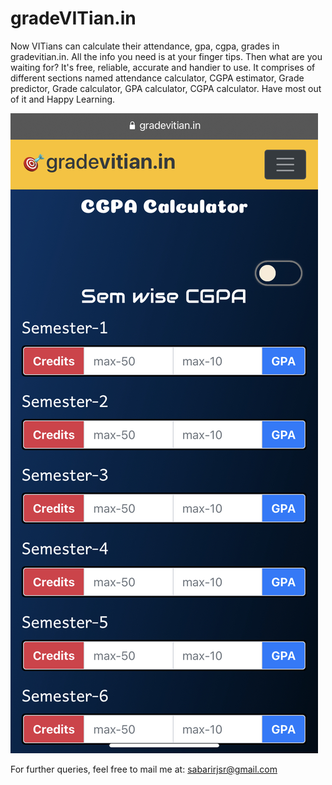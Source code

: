 # gradeVITian.in
Now VITians can calculate their attendance, gpa, cgpa, grades in gradevitian.in. All the info you need is at your finger tips. Then what are you waiting for? It's free, reliable, accurate and handier to use. It comprises of different sections named attendance calculator, CGPA estimator, Grade predictor, Grade calculator, GPA calculator, CGPA calculator. Have most out of it and Happy Learning.

<img src="preview.jpg" title="GradeVITian Preview">

For further queries, feel free to mail me at: sabarirjsr@gmail.com


